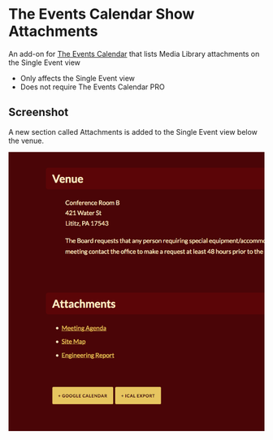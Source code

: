 # The Events Calendar Show Attachments

An add-on for [The Events Calendar](https://wordpress.org/plugins/the-events-calendar/) that lists Media Library attachments on the Single Event view

- Only affects the Single Event view
- Does not require The Events Calendar PRO

## Screenshot

A new section called Attachments is added to the Single Event view below the venue.

![Screenshot of the content this plugin adds to the Single Event view](https://github.com/csalzano/the-events-calendar-show-attachments/blob/master/assets/screenshot-1.png "A new section called Attachments is added to the Single Event view below the venue.")